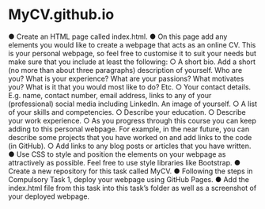 # MyCV.github.io
● Create an HTML page called index.html.
● On this page add any elements you would like to create a webpage that
acts as an online CV. This is your personal webpage, so feel free to customise
it to suit your needs but make sure that you include at least the following:
○ A short bio. Add a short (no more than about three paragraphs)
description of yourself. Who are you? What is your experience? What
are your passions? What motivates you? What is it that you would
most like to do? Etc.
○ Your contact details. E.g. name, contact number, email address, links
to any of your (professional) social media including LinkedIn. An
image of yourself.
○ A list of your skills and competencies.
○ Describe your education.
○ Describe your work experience.
○ As you progress through this course you can keep adding to this
personal webpage. For example, in the near future, you can describe
some projects that you have worked on and add links to the code (in
GitHub).
○ Add links to any blog posts or articles that you have written.
● Use CSS to style and position the elements on your webpage as attractively
as possible. Feel free to use style libraries like Bootstrap.
● Create a new repository for this task called MyCV.
● Following the steps in Compulsory Task 1, deploy your webpage using
GitHub Pages.
● Add the index.html file from this task into this task’s folder as well as a
screenshot of your deployed webpage.
